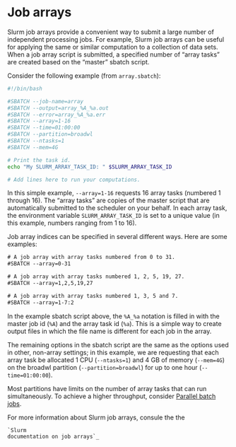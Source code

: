 
# Job arrays

Slurm job arrays provide a convenient way to submit a large number of
independent processing jobs. For example, Slurm job arrays can be
useful for applying the same or similar computation to a collection of
data sets. When a job array script is submitted, a specified number of
“array tasks” are created based on the “master” sbatch script.

Consider the following example (from `array.sbatch`):

```bash
#!/bin/bash

#SBATCH --job-name=array
#SBATCH --output=array_%A_%a.out
#SBATCH --error=array_%A_%a.err
#SBATCH --array=1-16
#SBATCH --time=01:00:00
#SBATCH --partition=broadwl
#SBATCH --ntasks=1
#SBATCH --mem=4G

# Print the task id.
echo "My SLURM_ARRAY_TASK_ID: " $SLURM_ARRAY_TASK_ID

# Add lines here to run your computations.
```

In this simple example, `--array=1-16` requests 16 array tasks
(numbered 1 through 16). The “array tasks” are copies of the master
script that are automatically submitted to the scheduler on your
behalf. In each array task, the environment variable
`SLURM_ARRAY_TASK_ID` is set to a unique value (in this
example, numbers ranging from 1 to 16).

Job array indices can be specified in several different ways. Here are
some examples:

```default
# A job array with array tasks numbered from 0 to 31.
#SBATCH --array=0-31

# A job array with array tasks numbered 1, 2, 5, 19, 27.
#SBATCH --array=1,2,5,19,27

# A job array with array tasks numbered 1, 3, 5 and 7.
#SBATCH --array=1-7:2
```

In the example sbatch script above, the `%A_%a` notation is filled
in with the master job id (`%A`) and the array task id (`%a`).
This is a simple way to create output files in which the file name is
different for each job in the array.

The remaining options in the sbatch script are the same as the options used in other, non-array settings; in this example, we are requesting
that each array task be allocated 1 CPU (`--ntasks=1`) and 4
GB of memory (`--mem=4G`) on the broadwl partition
(`--partition=broadwl`) for up to one hour
(`--time=01:00:00`).

Most partitions have limits on the number of array tasks that can run
simultaneously. To achieve a higher throughput, consider
[Parallel batch jobs](../srun-parallel/index.md#parallel-batch).

For more information about Slurm job arrays, consule the  the

```
`Slurm
documentation on job arrays`_
```
